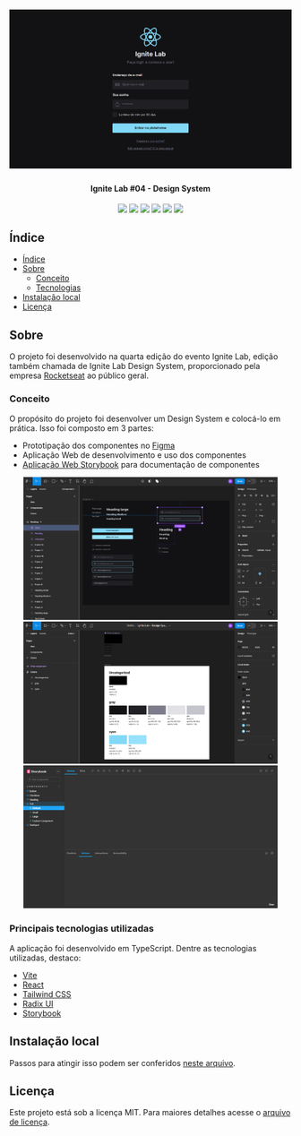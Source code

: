 <h1 align="center">
  <img alt="A imagem contém uma screenshot da tela inicial do site" title="Banner do projeto Ignite Lab Design System" src="./assets/screenshots/banner.png" />
</h1>

<h4 align="center"> 
  Ignite Lab #04 - Design System
</h4>

<div align="center">
  <img src="https://img.shields.io/github/repo-size/marcel099/rs-ignite-lab-04-design-system.svg">
  <img src="https://img.shields.io/github/last-commit/marcel099/rs-ignite-lab-04-design-system.svg">
  <img src="https://img.shields.io/github/issues/marcel099/rs-ignite-lab-04-design-system.svg">
  <img src="https://img.shields.io/github/issues-closed/marcel099/rs-ignite-lab-04-design-system.svg">
  <img src="https://img.shields.io/github/license/marcel099/rs-ignite-lab-04-design-system.svg">
  <img src="https://img.shields.io/github/stars/marcel099/rs-ignite-lab-04-design-system.svg?style=social">
</div>

## Índice

* [Índice](#índice)
* [Sobre](#sobre)
  * [Conceito](#conceito)
  * [Tecnologias](#principais-tecnologias-utilizadas)
* [Instalação local](#instalação-local)
* [Licença](#licença)

## Sobre

O projeto foi desenvolvido na quarta edição do evento Ignite Lab, edição também chamada de Ignite Lab Design System, proporcionado pela empresa [Rocketseat](https://rocketseat.com.br/) ao público geral.

### Conceito

O propósito do projeto foi desenvolver um Design System e colocá-lo em prática. Isso foi composto em 3 partes:

- Prototipação dos componentes no [Figma](https://www.figma.com/file/6rqoN3J8EgZZJESOxK7qOJ/Ignite-Lab---Design-System?type=design&node-id=1%3A3&mode=design&t=hB1EVZ31xjJCegdZ-1)
- Aplicação Web de desenvolvimento e uso dos componentes
- [Aplicação Web Storybook](https://marcel099.github.io/rs-ignite-lab-04-design-system) para documentação de componentes

<div align="center">
  <img title="Screenshot da página Components do Figma" alt="Captura de tela da página Components do arquivo de prototipação no Figma." src="./assets/screenshots/figma_components_page.png" width="90%" />
  <img title="Screenshot da página Colors do Figma" alt="Captura de tela da página Colors do arquivo de prototipação no Figma." src="./assets/screenshots/figma_colors_page.png" width="90%" />
  <img title="Screenshot do Storybook" alt="Captura de tela da aplicação web Storybook do projeto." src="./assets/screenshots/storybook_screen.png" width="90%" />
</div>

### Principais tecnologias utilizadas

A aplicação foi desenvolvido em TypeScript. Dentre as tecnologias utilizadas, destaco:

- [Vite](https://vitejs.dev/)
- [React](https://react.dev/)
- [Tailwind CSS](https://tailwindcss.com/)
- [Radix UI](https://www.radix-ui.com/)
- [Storybook](https://storybook.js.org/)

## Instalação local

Passos para atingir isso podem ser conferidos <a href="./INSTALLATION.md">neste arquivo</a>.

## Licença

Este projeto está sob a licença MIT. Para maiores detalhes acesse o <a href="./LICENSE.md">arquivo de licença</a>.
